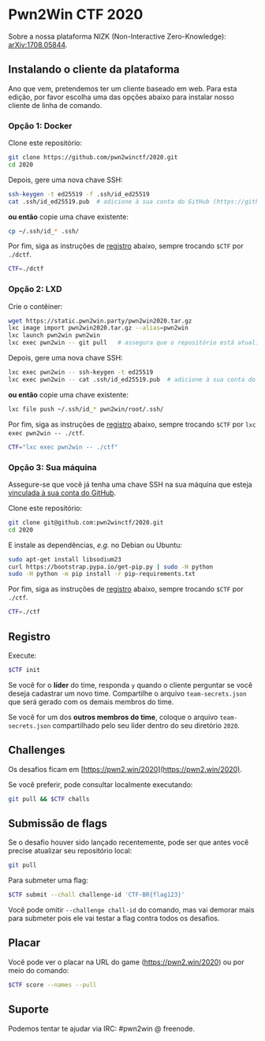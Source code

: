 # Pwn2Win CTF 2020

Sobre a nossa plataforma NIZK (Non-Interactive Zero-Knowledge): [arXiv:1708.05844](https://arxiv.org/pdf/1708.05844.pdf).


## Instalando o cliente da plataforma

Ano que vem, pretendemos ter um cliente baseado em web. Para esta edição, por favor escolha uma das opções abaixo para instalar nosso cliente de linha de comando.


### Opção 1: Docker

Clone este repositório:
```bash
git clone https://github.com/pwn2winctf/2020.git
cd 2020
```

Depois, gere uma nova chave SSH:
```bash
ssh-keygen -t ed25519 -f .ssh/id_ed25519
cat .ssh/id_ed25519.pub  # adicione à sua conta do GitHub (https://github.com/settings/keys)
```

**ou então** copie uma chave existente:
```bash
cp ~/.ssh/id_* .ssh/
```

Por fim, siga as instruções de  [registro](#registro) abaixo, sempre trocando `$CTF` por `./dctf`.

```bash
CTF=./dctf
```


### Opção 2: LXD

Crie o contêiner:
```bash
wget https://static.pwn2win.party/pwn2win2020.tar.gz
lxc image import pwn2win2020.tar.gz --alias=pwn2win
lxc launch pwn2win pwn2win
lxc exec pwn2win -- git pull   # assegura que o repositório está atualizado
```

Depois, gere uma nova chave SSH:
```bash
lxc exec pwn2win -- ssh-keygen -t ed25519
lxc exec pwn2win -- cat .ssh/id_ed25519.pub  # adicione à sua conta do GitHub (https://github.com/settings/keys)
```

**ou então** copie uma chave existente:
```bash
lxc file push ~/.ssh/id_* pwn2win/root/.ssh/
```

Por fim, siga as instruções de  [registro](#registro) abaixo, sempre trocando `$CTF` por `lxc exec pwn2win -- ./ctf`.

```bash
CTF="lxc exec pwn2win -- ./ctf"
```


### Opção 3: Sua máquina

Assegure-se que você já tenha uma chave SSH na sua máquina que esteja [vinculada à sua conta do GitHub](https://github.com/settings/keys).

Clone este repositório:
```bash
git clone git@github.com:pwn2winctf/2020.git
cd 2020
```

E instale as dependências, *e.g.* no Debian ou Ubuntu:
```bash
sudo apt-get install libsodium23
curl https://bootstrap.pypa.io/get-pip.py | sudo -H python
sudo -H python -m pip install -r pip-requirements.txt
```

Por fim, siga as instruções de  [registro](#registro) abaixo, sempre trocando `$CTF` por `./ctf`.

```bash
CTF=./ctf
```


## Registro

Execute:
```bash
$CTF init
```

Se você for o **líder** do time, responda `y` quando o cliente perguntar se você deseja cadastrar um novo time. Compartilhe o arquivo `team-secrets.json` que será gerado com os demais membros do time.

Se você for um dos **outros membros do time**, coloque o arquivo `team-secrets.json` compartilhado pelo seu líder dentro do seu diretório `2020`.


## Challenges

Os desafios ficam em [https://pwn2.win/2020](https://pwn2.win/2020).

Se você preferir, pode consultar localmente executando:
```bash
git pull && $CTF challs
```


## Submissão de flags

Se o desafio houver sido lançado recentemente, pode ser que antes você precise atualizar seu repositório local:
```bash
git pull
```

Para submeter uma flag:
```bash
$CTF submit --chall challenge-id 'CTF-BR{flag123}'
```

Você pode omitir `--challenge chall-id` do comando, mas vai demorar mais para submeter pois ele vai testar a flag contra todos os desafios.


## Placar

Você pode ver o placar na URL do game (https://pwn2.win/2020) ou por meio do comando:
```bash
$CTF score --names --pull
```


## Suporte

Podemos tentar te ajudar via IRC: #pwn2win @ freenode.
